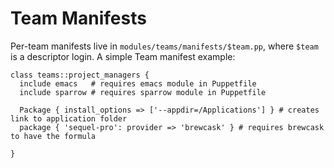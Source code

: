 # Team Manifests

Per-team manifests live in `modules/teams/manifests/$team.pp`, where
`$team` is a  descriptor login. A simple Team manifest example:

```puppet
class teams::project_managers {
  include emacs   # requires emacs module in Puppetfile
  include sparrow # requires sparrow module in Puppetfile

  Package { install_options => ['--appdir=/Applications'] } # creates link to application folder
  package { 'sequel-pro': provider => 'brewcask' } # requires brewcask to have the formula

}
```
